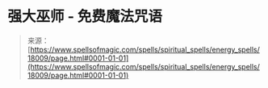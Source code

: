 <!--yml

类别：未分类

date: 2024-06-12 18:59:23

-->

# 强大巫师 - 免费魔法咒语

> 来源：[https://www.spellsofmagic.com/spells/spiritual_spells/energy_spells/18009/page.html#0001-01-01](https://www.spellsofmagic.com/spells/spiritual_spells/energy_spells/18009/page.html#0001-01-01)
